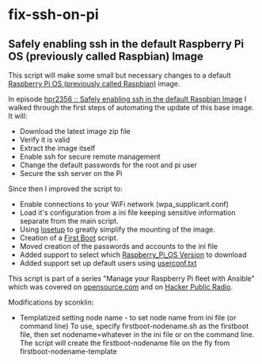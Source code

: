# fix-ssh-on-pi

## Safely enabling ssh in the default Raspberry Pi OS (previously called Raspbian) Image

This script will make some small but necessary changes to a default [Raspberry Pi OS (previously called Raspbian)](https://www.raspbian.org/) image. 

In episode [hpr2356 :: Safely enabling ssh in the default Raspbian Image](http://hackerpublicradio.org/eps.php?id=2356) I walked through the first steps of automating the update of this base image. It will:

- Download the latest image zip file
- Verify it is valid
- Extract the image itself
- Enable ssh for secure remote management
- Change the default passwords for the root and pi user
- Secure the ssh server on the Pi

Since then I improved the script to:

- Enable connections to your WiFi network (wpa_supplicant.conf)
- Load it's configuration from a ini file keeping sensitive information separate from the main script.
- Using [losetup](http://man7.org/linux/man-pages/man8/losetup.8.html) to greatly simplify the mounting of the image.
- Creation of a [First Boot](https://github.com/nmcclain/raspberian-firstboot) script.
- Moved creation of the passwords and accounts to the ini file
- Added support to select which [Raspberry_Pi_OS Version](https://en.wikipedia.org/wiki/Raspberry_Pi_OS#Versions) to download
- Added support set up default users using [userconf.txt](https://www.raspberrypi.com/documentation/computers/configuration.html#configuring-a-user)

This script is part of a series "Manage your Raspberry Pi fleet with Ansible" which was covered on [opensource.com](https://opensource.com/article/20/9/raspberry-pi-ansible) and on [Hacker Public Radio](http://hackerpublicradio.org/eps.php?id=3173).

Modifications by sconklin:
  * Templatized setting node name - to set node name from ini file (or command line)
  To use, specify firstboot-nodename.sh as the firstboot file, then set nodename=whatever in the ini file or on the command line.
  The script will create the firstboot-nodename file on the fly from firstboot-nodename-template

  